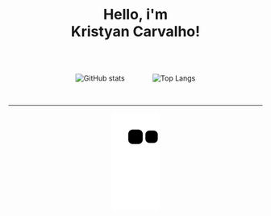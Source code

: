 <Br />

<div>
<h1 align="center">Hello, i'm <br /> Kristyan Carvalho!</h1>
</div>

<Br />

<Br />
  
<div align="center">

![GitHub stats](https://github-readme-stats.vercel.app/api?username=kriscrv&show_icons=true&theme=tokyonight) ‌ ‌ ‌ ‌ ‌ ‌ ‌ ‌ ‌ ‌ ‌ ‌ ‌ 
![Top Langs](https://github-readme-stats.vercel.app/api/top-langs/?username=kriscrv&theme=tokyonight)

</div>
  
<br />
 
<hr />

<div align="center">
  
![Snake animation](https://github.com/kriscrv/kriscrv/blob/output/github-contribution-grid-snake.svg)

</div>
  
<br />

